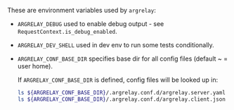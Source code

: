 
These are environment variables used by `argrelay`:

*   `ARGRELAY_DEBUG` used to enable debug output - see `RequestContext.is_debug_enabled`.

*   `ARGRELAY_DEV_SHELL` used in dev env to run some tests conditionally.

*   `ARGRELAY_CONF_BASE_DIR` specifies base dir for all config files (default ~ = user home).

    If `ARGRELAY_CONF_BASE_DIR` is defined, config files will be looked up in:

    ```sh
    ls ${ARGRELAY_CONF_BASE_DIR}/.argrelay.conf.d/argrelay.server.yaml
    ls ${ARGRELAY_CONF_BASE_DIR}/.argrelay.conf.d/argrelay.client.json
    ```
